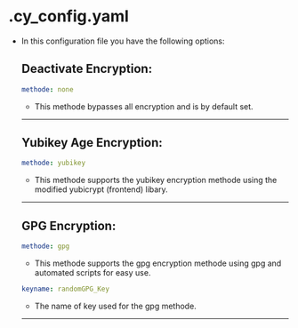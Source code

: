 # .cy_config.yaml
- In this configuration file you have the following options:
  ## Deactivate Encryption:
  ```yaml
  methode: none
  ```
  - This methode bypasses all encryption and is by default set.
  ---
  ## Yubikey Age Encryption:
  ```yaml
  methode: yubikey
  ```
  - This methode supports the yubikey encryption methode using the modified yubicrypt (frontend) libary.
  ---
  ## GPG Encryption:
  ```yaml
  methode: gpg
  ```
  - This methode supports the gpg encryption methode using gpg and automated scripts for easy use.
  ```yaml
  keyname: randomGPG_Key
  ```
  - The name of key used for the gpg methode.
  ---
